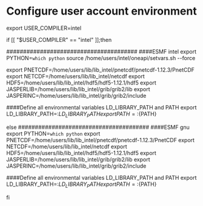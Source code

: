# Configure user account environment
export USER_COMPILER=intel

if [[ "$USER_COMPILER" == "intel" ]];then

#######################################
####ESMF intel
export PYTHON=`which python` 
source /home/users/intel/oneapi/setvars.sh --force

export PNETCDF=/home/users/lib/lib_intel/pnetcdf/pnetcdf-1.12.3/PnetCDF
export NETCDF=/home/users/lib/lib_intel/netcdf
export HDF5=/home/users/lib/lib_intel/hdf5/hdf5-1.12.1/hdf5
export JASPERLIB=/home/users/lib/lib_intel/grib/grib2/lib
export JASPERINC=/home/users/lib/lib_intel/grib/grib2/include

####Define all environmental variables LD_LIBRARY_PATH and PATH 
export LD_LIBRARY_PATH=:${LD_LIBRARY_PATH}
export PATH=:${PATH}

else
#######################################
####ESMF gnu 
export PYTHON=`which python` 
export PNETCDF=/home/users/lib/lib_intel/pnetcdf/pnetcdf-1.12.3/PnetCDF
export NETCDF=/home/users/lib/lib_intel/netcdf
export HDF5=/home/users/lib/lib_intel/hdf5/hdf5-1.12.1/hdf5
export JASPERLIB=/home/users/lib/lib_intel/grib/grib2/lib
export JASPERINC=/home/users/lib/lib_intel/grib/grib2/include

####Define all environmental variables LD_LIBRARY_PATH and PATH 
export LD_LIBRARY_PATH=:${LD_LIBRARY_PATH}
export PATH=:${PATH}

fi

